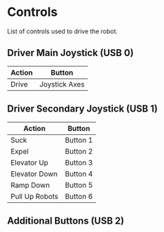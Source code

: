 # Controls

List of controls used to drive the robot.

## Driver Main Joystick (USB 0)

| Action        | Button        |
| ------------- |:-------------:|
| Drive         | Joystick Axes |


## Driver Secondary Joystick (USB 1)

| Action        | Button        |
| ------------- |:-------------:|
| Suck          | Button 1      |
| Expel         | Button 2      |
| Elevator Up   | Button 3      |
| Elevator Down | Button 4      |
| Ramp Down     | Button 5      |
| Pull Up Robots| Button 6      |

## Additional Buttons (USB 2)
